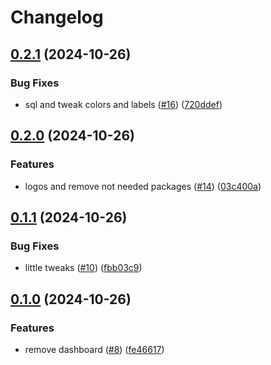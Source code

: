 # Changelog

## [0.2.1](https://github.com/joshlopes/ricardo-avaliacao/compare/frontend-v0.2.0...frontend-v0.2.1) (2024-10-26)


### Bug Fixes

* sql and tweak colors and labels ([#16](https://github.com/joshlopes/ricardo-avaliacao/issues/16)) ([720ddef](https://github.com/joshlopes/ricardo-avaliacao/commit/720ddef6acb79b656aa51cc350cde55350d8be13))

## [0.2.0](https://github.com/joshlopes/ricardo-avaliacao/compare/frontend-v0.1.1...frontend-v0.2.0) (2024-10-26)


### Features

* logos and remove not needed packages ([#14](https://github.com/joshlopes/ricardo-avaliacao/issues/14)) ([03c400a](https://github.com/joshlopes/ricardo-avaliacao/commit/03c400ae3175b94c82bce9ea85f3690711dafab6))

## [0.1.1](https://github.com/joshlopes/ricardo-avaliacao/compare/frontend-v0.1.0...frontend-v0.1.1) (2024-10-26)


### Bug Fixes

* little tweaks ([#10](https://github.com/joshlopes/ricardo-avaliacao/issues/10)) ([fbb03c9](https://github.com/joshlopes/ricardo-avaliacao/commit/fbb03c91c83d84bb88215630f4ed0b55965fd673))

## [0.1.0](https://github.com/joshlopes/ricardo-avaliacao/compare/frontend-v0.0.1...frontend-v0.1.0) (2024-10-26)


### Features

* remove dashboard ([#8](https://github.com/joshlopes/ricardo-avaliacao/issues/8)) ([fe46617](https://github.com/joshlopes/ricardo-avaliacao/commit/fe46617b8ab306e35f35d54fef40033fc4372b7a))
